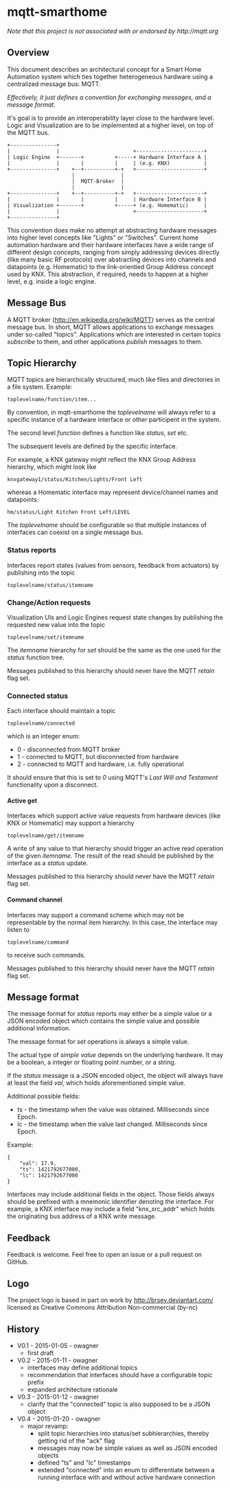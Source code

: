 mqtt-smarthome
==============

_Note that this project is not associated with or endorsed by http://mqtt.org_

Overview
--------
This document describes an architectural concept for a Smart Home Automation system
which ties together heterogeneous hardware using a centralized message bus: MQTT.

_Effectively, it just defines a convention for exchanging messages, and a message format._

It's goal is to provide an interoperability layer close to the hardware level.
Logic and Visualization are to be implemented at a higher level, on top of the MQTT bus.

```
+---------------+                                                          
|               |                        +----------------------+          
| Logic Engine  +-------+          +-----+ Hardware Interface A |          
|               |       |          |     | (e.g. KNX)           |          
+---------------+    +--+----------+-+   +----------------------+          
                     |               |                                     
                     |  MQTT-Broker  |                                     
                     |               |                                     
+---------------+    +--+----------+-+   +----------------------+          
|               |       |          |     | Hardware Interface B |          
| Visualization +-------+          +-----+ (e.g. Homematic)     |          
|               |                        +----------------------+          
+---------------+                                                          
```                                                                           

This convention does make no attempt at abstracting hardware messages into
higher level concepts like "Lights" or "Switches". Current home automation 
hardware and their hardware interfaces have a wide range of different design 
concepts, ranging from simply addressing devices directly (like many basic RF
protocols) over abstracting devices into channels and datapoints
(e.g. Homematic) to the link-orientied Group Address concept used by KNX.
This abstraction, if required, needs to happen at a higher level, e.g.
inside a logic engine. 


Message Bus
-----------
A MQTT broker (http://en.wikipedia.org/wiki/MQTT) serves as the central message bus.
In short, MQTT allows applications to exchange messages under so-called "topics".
Applications which are interested in certain topics _subscribe_ to them,
and other applications _publish_ messages to them.

                                                        
## Topic Hierarchy ##
                                                                           
MQTT topics are hierarchically structured, much like files and directories in a
file system. Example:

    toplevelname/function/item...
    
By convention, in mqtt-smarthome the *toplevelname* will always refer to a specific
instance of a hardware interface or other participent in the system. 

The second level *function* defines a function like _status_, _set_ etc.

The subsequent levels are  defined by the specific interface.

For example, a KNX gateway might reflect the KNX Group Address hierarchy, which
might look like

    knxgateway1/status/Kitchen/Lights/Front Left

whereas a Homematic interface may represent device/channel names and datapoints:

    hm/status/Light Kitchen Front Left/LEVEL

The *toplevelname* should be configurable so that multiple instances of interfaces
can coexist on a single message bus.
    
### Status reports ###
                                                                           
Interfaces report states (values from sensors, feedback from actuators)
by publishing into the topic

    toplevelname/status/itemname
 

### Change/Action requests ###

Visualization UIs and Logic Engines request state changes by publishing 
the requested new value into the topic

    toplevelname/set/itemname
 
The _itemname_ hierarchy for _set_ should be the same as the one used for the _status_
function tree.

Messages published to this hierarchy should never have the MQTT *retain* flag set.
          
                                                                           
### Connected status ###
                                                                           
Each interface should maintain a topic 

    toplevelname/connected
    
which is an integer enum:

  * 0 - disconnected from MQTT broker
  * 1 - connected to MQTT, but disconnected from hardware
  * 2 - connected to MQTT and hardware, i.e. fully operational

It should ensure that this is set to _0_ using MQTT's
_Last Will and Testament_ functionality upon a disconnect.
                                                                           

#### Active get ####

Interfaces which support active value requests from hardware
devices (like KNX or Homematic) may support a hierarchy

    toplevelname/get/itemname
    
A write of any value to that hierarchy should trigger an active read
operation of the given _itemname_. The result of the read should be
published by the interface as a _status_ update.

Messages published to this hierarchy should never have the MQTT *retain* 
flag set.


#### Command channel ####

Interfaces may support a command scheme which may not be representable
by the normal item hierarchy. In this case, the interface may listen to

    toplevelname/command

to receive such commands.

Messages published to this hierarchy should never have the MQTT *retain* 
flag set.


Message format
--------------
The message format for _status_ reports may either be a simple
value or a JSON encoded object which contains the simple value
and possible additional information.

The message format for _set_ operations is always a simple value.

The actual type of *simple value* depends on the underlying hardware.
It may be a boolean, a integer or floating point number, or a string.

If the _status_ message is a JSON encoded object, the object will
always have at least the field _val_, which holds aforementioned
simple value.

Additional possible fields:

  * ts - the timestamp when the value was obtained. Milliseconds since Epoch.
  * lc - the timestamp when the value last changed. Milliseconds since Epoch.

Example:

```
{
	"val": 17.9,
	"ts": 1421792677000,
	"lc": 1421792677000
}
```
                                                                          
Interfaces may include additional fields in the object. Those fields
always should be prefixed with a mnemonic identifier denoting the
interface. For example, a KNX interface may include a field
"knx_src_addr" which holds the originating bus address of a KNX write
message.


Feedback
--------
Feedback is welcome. Feel free to open an issue or a pull request
on GitHub.


Logo
----
The project logo is based in part on work by http://brsev.deviantart.com/
licensed as Creative Commons Attribution Non-commercial (by-nc)


History
-------
* V0.1 - 2015-01-05 - owagner
  - first draft
* V0.2 - 2015-01-11 - owagner
  - interfaces may define additional topics
  - recommendation that interfaces should have a configurable topic prefix
  - expanded architecture rationale
* V0.3 - 2015-01-12 - owagner
  - clarify that the "connected" topic is also supposed to be a JSON
    object
* V0.4 - 2015-01-20 - owagner
  - major revamp:
    - split topic hierarchies into status/set subhierarchies, thereby
      getting rid of the "ack" flag
    - messages may now be simple values as well as JSON encoded objects
    - defined "ts" and "lc" timestamps
    - extended "connected" into an enum to differentiate between
      a running interface with and without active hardware connection
    
  
  
